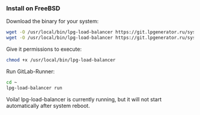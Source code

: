 ### Install on FreeBSD

Download the binary for your system:

```bash
wget -O /usr/local/bin/lpg-load-balancer https://git.lpgenerator.ru/sys/lpg-load-balancer/releases/download/lpg-load-balancer-freebsd-amd64
wget -O /usr/local/bin/lpg-load-balancer https://git.lpgenerator.ru/sys/lpg-load-balancer/releases/download/lpg-load-balancer-freebsd-386
```

Give it permissions to execute:

```bash
chmod +x /usr/local/bin/lpg-load-balancer
```

Run GitLab-Runner:

```bash
cd ~
lpg-load-balancer run
```

Voila! lpg-load-balancer is currently running, but it will not start automatically after system reboot.
